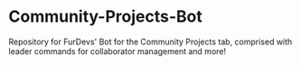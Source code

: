 # Community-Projects-Bot
Repository for FurDevs' Bot for the Community Projects tab, comprised with leader commands for collaborator management and more!
